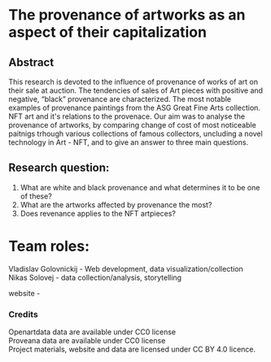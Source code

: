 # The provenance of artworks as an aspect of their capitalization
## Abstract
This research is devoted to the influence of provenance of works of art on their sale at auction. The tendencies of sales of Art pieces with positive and negative, “black” provenance are characterized. The most notable examples of provenance paintings from the ASG Great Fine Arts collection. NFT art and it's relations to the provenace. Our aim was to analyse the provenance of artworks, by comparing change of cost of most noticeable paitnigs trhough various collections of famous collectors, uncluding a novel technology in Art - NFT, and to give an answer to three main questions.

## Research question:
1. What are white and black provenance and what determines it to be one of these?
2. What are the artworks affected by provenance the most?
3. Does revenance applies to the NFT artpieces?

# Team roles:
Vladislav Golovnickij - Web development, data visualization/collection
<br>
Nikas Solovej - data collection/analysis, storytelling

website -

### Credits
Openartdata data are available under CC0 license
<br>
Proveana data are available under CC0 license
<br>
Project materials, website and data are licensed under CC BY 4.0 licence.
